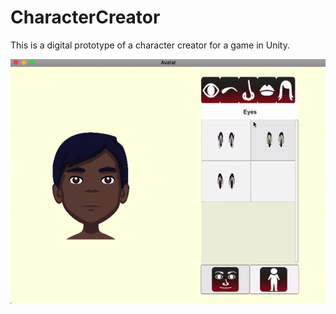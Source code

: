 # CharacterCreator

This is a digital prototype of a character creator for a game in Unity. 

![Demo Gif](https://github.com/PaulineOC/CharacterCreator/blob/master/DemoGif.gif)
